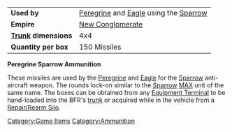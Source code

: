 |                                             |                                                                                                                        |
| ------------------------------------------- | ---------------------------------------------------------------------------------------------------------------------- |
| **Used by**                                 | [Peregrine](Peregrine.md) and [Eagle](Eagle.md) using the [Sparrow](</Sparrow_(BFR)>) |
| **Empire**                                  | [New Conglomerate](New_Conglomerate.md)                                                                     |
| **[Trunk](Trunk.md) dimensions** | 4x4                                                                                                                    |
| **Quantity per box**                        | 150 Missiles                                                                                                           |

**Peregrine Sparrow Ammunition**

These missiles are used by the [Peregrine](Peregrine.md) and
[Eagle](Eagle.md) for the [Sparrow](</Sparrow_(BFR)>)
anti-aircraft weapon. The rounds lock-on similar to the
[Sparrow](Sparrow.md) [MAX](MAX.md) unit of the same
name. The boxes can be obtained from any [Equipment
Terminal](Equipment_Terminal.md) to be hand-loaded into the
BFR's [trunk](trunk.md) or acquired while in the vehicle from a
[Repair/Rearm Silo](Repair_Rearm_Silo.md).

[Category:Game Items](Category:Game_Items.md)
[Category:Ammunition](Category:Ammunition.md)
